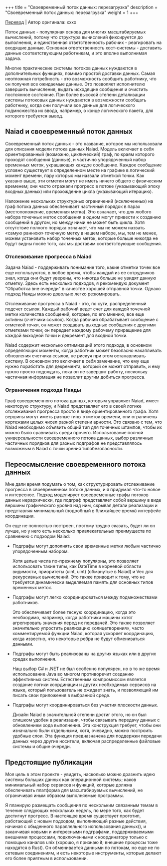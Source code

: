 +++
title = "Своевременный поток данных: перезагрузка"
description = "Своевременный поток данных: перезагрузка"
weight = 1
+++

[Перевод](http://www.frankmcsherry.org/dataflow/naiad/2014/12/27/Timely-Dataflow.html) | Автор оригинала: xxxx

Поток данных - популярная основа для многих масштабируемых вычислений, потому что структура вычислений фиксируется до выполнения, и единственная ответственность рабочих - реагировать на входящие данные. Основная ответственность хост-системы - доставить данные соответствующим работникам, и это вполне выполнимая задача.

Многие практические системы потоков данных нуждаются в дополнительных функциях, помимо простой доставки данных. Самая неотложная потребность - это возможность сообщить работнику, что он получил все ожидаемые данные. Это позволяет исполнителю завершить вычисления, выдать исходящие сообщения и очистить постоянное состояние. При более высокой степени детализации системы потоковых данных нуждаются в возможности сообщать работнику, когда они получили все данные для логического подмножества их ввода, например, о конце логического пакета, для которого требуется вывод.

## Naiad и своевременный поток данных

Своевременный поток данных - это название, которое мы использовали для описания модели потока данных Naiad. Модель включает в себя ориентированный (возможно, циклический) граф, по краям которого проходят сообщения (данные), и частично упорядоченный набор временных меток, украшающих каждое сообщение. Каждое сообщение условно существует в определенном месте на графике в логический момент времени, пару которых мы назвали отметкой точки. Как указано выше, эти отметки могут не иметь ничего общего с физическим временем; они часто отражали прогресс в потоке (указывающий эпоху входных данных) или прохождение цикла (указывающий итерацию).

Наложение нескольких структурных ограничений (исключенных) на граф потока данных обеспечивает частичный порядок в парах (местоположение, временная метка). Это означает, что для любого набора точечных меток сообщения в одном могут привести к созданию сообщений в другом, но между ними не может быть цикла. Хотя отсутствие полного порядка означает, что мы не можем назвать «самую раннюю» точечную метку в нашем наборе, мы, тем не менее, можем установить набор точечных меток, которые больше никогда не будут видны после того, как мы доставим соответствующие сообщения.

### Отслеживание прогресса в Naiad

Задача Naiad - поддерживать понимание того, какие отметки точек все еще используются, в любое время, чтобы каждый из ее сотрудников знал, когда они будут уверены, что никогда больше не увидят данную отметку. Здесь есть несколько подходов, я рекомендую документ "Обработка вне очереди" в качестве хорошей отправной точки. Однако подход Наяды можно довольно легко резюмировать.

Отслеживание прогресса в Naiad - это, по сути, распределенный подсчет ссылок. Каждый рабочий ведет счет для каждой точечной метки количества сообщений, которые, по его мнению, все еще активны (счетчики ссылок). Когда рабочий обрабатывает сообщение с отметкой точки, он может создавать выходные сообщения с другими отметками точки; он передает каждому рабочему приращение для каждой выходной точки и декремент для входной точки.

Naiad содержит несколько оптимизаций этого подхода, в основном определяющих моменты, когда работник может безопасно накапливать обновления счетчика ссылок, не рискуя при этом останавливать систему. В основном это включает в себя замечание, что ему еще нужно поработать для декремента, который он может отправить, и ему нужно просто подождать, пока он не завершит работу, поскольку частичная информация не позволит другим добиться прогресса.

### Ограничения подхода Наяды

Граф своевременного потока данных, которым управляет Naiad, имеет некоторую структуру, и Naiad представляет его в своей логике отслеживания прогресса просто в виде ориентированного графа. Хотя вершины могут иметь разные типы отметок времени, они ограничены кортежами целых чисел разной степени арности. Это связано с тем, что Naiad необходимо объявить общий тип для точечных штампов, чтобы их можно было сравнивать среди прочего. Использование полной универсальности своевременного потока данных, выбор различных частичных порядков для разных подграфов не представлялось возможным в Naiad с точки зрения типобезопасности.

## Переосмысление своевременного потока данных

Мне дали время подумать о том, как структурировать отслеживание прогресса в своевременном потоке данных, и я придумал что-то новое и интересное. Подход моделирует своевременные графы потоков данных иерархически, где подграф представляет собой вершину в виде вершины графического уровня над ним, скрывая детали реализации и представляя минимальный (подробный в ближайшее время) интерфейс координации.

Он еще не полностью построен, поэтому трудно сказать, будет ли он лучше, но у него есть несколько привлекательных преимуществ по сравнению с подходом Naiad: 

- Подграфы могут дополнять свои временные метки любым частично упорядоченным набором.

    Хотя целые числа по-прежнему популярны, это позволяет использовать такие типы, как DateTime в корневой области видимости, приоритеты (uint, uint) (обманутые в Naiad) и Vec<Stack> для рекурсивных вычислений. Это также приводит к тому, что не требуется динамически выделяемая память для основных типов временных меток.

- Подграфы могут легко координироваться между подмножествами работников.

    Это обеспечивает более тесную координацию, когда это необходимо, например, когда работники машины хотят агрегировать значения перед их передачей. Это также позволяет значительно упростить реализацию «олицетворения», часто комментируемой функции Naiad, которая ускоряет координацию, когда известно, что некоторые ребра не будут обмениваться данными.

- Подграфы могут быть реализованы на других языках или в других средах выполнения.

    Наш выбор C# и .NET не был особенно популярен, но в то же время использование Java во многом противоречит созданию эффективных систем. Естественным компромиссом является создание логики координации и других необходимых сервисов на языке, который пользователь не ожидает знать, и позволяющий им писать свои приложения в выбранной среде.

- Подграфы могут координироваться без участия плоскости данных.

    Дизайн Naiad в значительной степени достиг этого, но он был слишком удобен в реализации, чтобы связывать передачу данных с обновлением хода выполнения. Эта конструкция требует, чтобы они изначально были отдельными, хотя, очевидно, можно построить удобные слои. Эта функция предназначена для поддержки передачи данных через другие носители, включая распределенные файловые системы и общие очереди.

## Предстоящие публикации

Моя цель в этом проекте - увидеть, насколько можно дразнить идею системы больших данных как операционной системы; каков минимальный набор сервисов и функций, которые должна обеспечивать платформа для масштабируемых вычислений, не ограничивая иным образом выполняемые программы.

Я планирую размещать сообщения по нескольким связанным темам в течение следующих нескольких недель, по мере того, как будет достигнут прогресс. В настоящее время существует прототип, работающий с новым подходом, выполняющий разные действия, начиная с обыденного параллельного использования данных(), и заканчивая новыми и интересными подграфами, поддерживаемыми внешними процессами, подключенными к координатору только с помощью каналов unix (хорошо, я признаю it; внешние процессы тоже находятся в Rust). Он обменивается данными по потокам, но еще не по сетевым соединениям, и есть некоторые инструменты, которые делают его более приятным в использовании. 